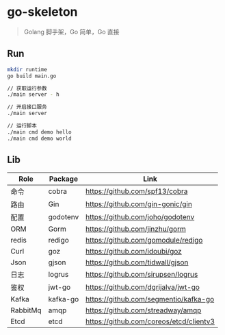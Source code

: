 # go-skeleton

> Golang 脚手架，Go 简单，Go 直接

## Run

```bash
mkdir runtime
go build main.go

// 获取运行参数
./main server - h

// 开启接口服务
./main server

// 运行脚本
./main cmd demo hello
./main cmd demo world
```

## Lib

|   Role   |   Package   |   Link   |
| ---- | ---- | ---- |
|   命令   |   cobra       |   https://github.com/spf13/cobra     |
|   路由   |   Gin       |   https://github.com/gin-gonic/gin     |
|   配置   |   godotenv  |   https://github.com/joho/godotenv     |
|   ORM    |   Gorm      |   https://github.com/jinzhu/gorm       |
|   redis  |   redigo    |   https://github.com/gomodule/redigo   |
|   Curl   |   goz       |   https://github.com/idoubi/goz        |
|   Json   |   gjson     |   https://github.com/tidwall/gjson     |
|   日志   |   logrus    |   https://github.com/sirupsen/logrus   |
|   鉴权   |   jwt-go    |   https://github.com/dgrijalva/jwt-go  |
|   Kafka   |   kafka-go    |   https://github.com/segmentio/kafka-go  |
|   RabbitMq   |   amqp    |   https://github.com/streadway/amqp  |
|   Etcd   |   etcd    |   https://github.com/coreos/etcd/clientv3 |
